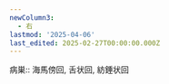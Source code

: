 ```yaml
---
newColumn3:
  - 右
lastmod: '2025-04-06'
last_edited: 2025-02-27T00:00:00.000Z
---
```



病巣:: 海馬傍回, 舌状回, 紡錘状回
